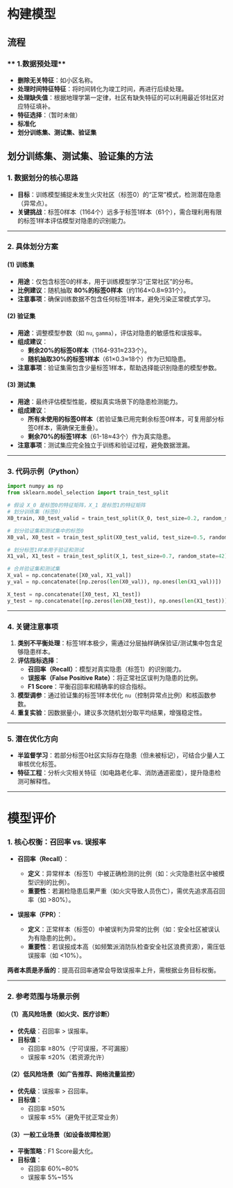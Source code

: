 # 构建模型

## 流程

### ** 1.数据预处理**

- **删除无关特征**：如小区名称。
- **处理时间特征特征**：将时间转化为竣工时间，再进行后续处理。
- **处理缺失值**：根据地理学第一定律，社区有缺失特征的可以利用最近邻社区对应特征填补。
- **特征选择**：（暂时未做）
- **标准化**
- **划分训练集、测试集、验证集**

## 划分训练集、测试集、验证集的方法

### **1. 数据划分的核心思路**
- **目标**：训练模型捕捉未发生火灾社区（标签0）的“正常”模式，检测潜在隐患（异常点）。
- **关键挑战**：标签0样本（1164个）远多于标签1样本（61个），需合理利用有限的标签1样本评估模型对隐患的识别能力。

---

### **2. 具体划分方案**
#### **(1) 训练集**
- **用途**：仅包含标签0的样本，用于训练模型学习“正常社区”的分布。
- **比例建议**：随机抽取 **80%的标签0样本**（约1164×0.8≈931个）。
- **注意事项**：确保训练数据不包含任何标签1样本，避免污染正常模式学习。

#### **(2) 验证集**
- **用途**：调整模型参数（如 `nu`, `gamma`），评估对隐患的敏感性和误报率。
- **组成建议**：
  - **剩余20%的标签0样本**（1164-931≈233个）。
  - **随机抽取30%的标签1样本**（61×0.3≈18个）作为已知隐患。
- **注意事项**：验证集需包含少量标签1样本，帮助选择能识别隐患的模型参数。

#### **(3) 测试集**
- **用途**：最终评估模型性能，模拟真实场景下的隐患检测能力。
- **组成建议**：
  - **所有未使用的标签0样本**（若验证集已用完剩余标签0样本，可复用部分标签0样本，需确保无重叠）。
  - **剩余70%的标签1样本**（61-18≈43个）作为真实隐患。
- **注意事项**：测试集应完全独立于训练和验证过程，避免数据泄漏。

---

### **3. 代码示例（Python）**
```python
import numpy as np
from sklearn.model_selection import train_test_split

# 假设 X_0 是标签0的特征矩阵，X_1 是标签1的特征矩阵
# 划分训练集（标签0）
X0_train, X0_test_valid = train_test_split(X_0, test_size=0.2, random_state=42)

# 划分验证集和测试集中的标签0
X0_val, X0_test = train_test_split(X0_test_valid, test_size=0.5, random_state=42)

# 划分标签1样本用于验证和测试
X1_val, X1_test = train_test_split(X_1, test_size=0.7, random_state=42)

# 合并验证集和测试集
X_val = np.concatenate([X0_val, X1_val])
y_val = np.concatenate([np.zeros(len(X0_val)), np.ones(len(X1_val))])

X_test = np.concatenate([X0_test, X1_test])
y_test = np.concatenate([np.zeros(len(X0_test)), np.ones(len(X1_test))])
```

---

### **4. 关键注意事项**
1. **类别不平衡处理**：标签1样本极少，需通过分层抽样确保验证/测试集中包含足够隐患样本。
2. **评估指标选择**：
   - **召回率（Recall）**：模型对真实隐患（标签1）的识别能力。
   - **误报率（False Positive Rate）**：将正常社区误判为隐患的比例。
   - **F1 Score**：平衡召回率和精确率的综合指标。
3. **模型调参**：通过验证集的标签1样本优化 `nu`（控制异常点比例）和核函数参数。
4. **重复实验**：因数据量小，建议多次随机划分取平均结果，增强稳定性。

---

### **5. 潜在优化方向**
- **半监督学习**：若部分标签0社区实际存在隐患（但未被标记），可结合少量人工审核优化标签。
- **特征工程**：分析火灾相关特征（如电路老化率、消防通道密度），提升隐患检测可解释性。

---

# 模型评价

### **1. 核心权衡：召回率 vs. 误报率**
- **召回率（Recall）**：  
  - **定义**：异常样本（标签1）中被正确检测的比例（如：火灾隐患社区中被模型识别的比例）。  
  - **重要性**：若漏检隐患后果严重（如火灾导致人员伤亡），需优先追求高召回率（如 >80%）。  

- **误报率（FPR）**：  
  - **定义**：正常样本（标签0）中被误判为异常的比例（如：安全社区被误认为有隐患的比例）。  
  - **重要性**：若误报成本高（如频繁派消防队检查安全社区浪费资源），需压低误报率（如 <10%）。  

**两者本质是矛盾的**：提高召回率通常会导致误报率上升，需根据业务目标权衡。

---

### **2. 参考范围与场景示例**
#### **（1）高风险场景（如火灾、医疗诊断）**
- **优先级**：召回率 > 误报率。  
- **目标值**：  
  - 召回率 ≥80%（宁可误报，不可漏报）  
  - 误报率 ≤20%（若资源允许）  

#### **（2）低风险场景（如广告推荐、网络流量监控）**
- **优先级**：误报率 > 召回率。  
- **目标值**：  
  - 召回率 ≥50%  
  - 误报率 ≤5%（避免干扰正常业务）  

#### **（3）一般工业场景（如设备故障检测）**
- **平衡策略**：F1 Score最大化。  
- **目标值**：  
  - 召回率 60%~80%  
  - 误报率 5%~15%  

